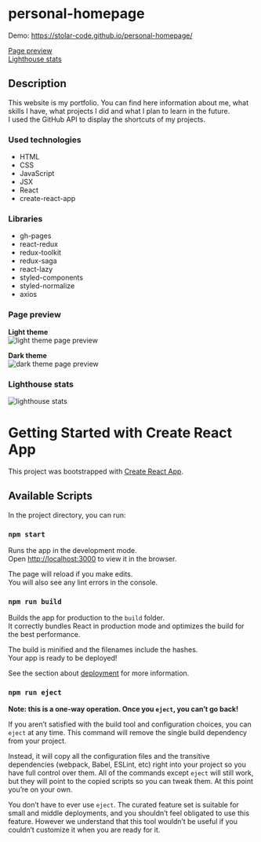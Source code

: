 # personal-homepage

Demo: https://stolar-code.github.io/personal-homepage/

[Page preview](#page-preview)\
[Lighthouse stats](#lighthouse-stats)

## Description

This website is my portfolio. You can find here information about me, what skills I have, what projects I did and what I plan to learn in the future.\
I used the GitHub API to display the shortcuts of my projects.

### Used technologies

-   HTML
-   CSS
-   JavaScript
-   JSX
-   React
-   create-react-app

### Libraries

-   gh-pages
-   react-redux
-   redux-toolkit
-   redux-saga
-   react-lazy
-   styled-components
-   styled-normalize
-   axios

### Page preview

**Light theme**\
![light theme page preview](https://i.ibb.co/wrjmmfQ/Light-Theme.png 'light theme page preview')

**Dark theme**\
![dark theme page preview](https://i.ibb.co/k0qPzQQ/Dark-Theme.png 'dark theme page preview')

### Lighthouse stats

![lighthouse stats](https://i.ibb.co/jHjBPSw/Lighthouse.png 'lighthouse stats')

# Getting Started with Create React App

This project was bootstrapped with [Create React App](https://github.com/facebook/create-react-app).

## Available Scripts

In the project directory, you can run:

### `npm start`

Runs the app in the development mode.\
Open [http://localhost:3000](http://localhost:3000) to view it in the browser.

The page will reload if you make edits.\
You will also see any lint errors in the console.

### `npm run build`

Builds the app for production to the `build` folder.\
It correctly bundles React in production mode and optimizes the build for the best performance.

The build is minified and the filenames include the hashes.\
Your app is ready to be deployed!

See the section about [deployment](https://facebook.github.io/create-react-app/docs/deployment) for more information.

### `npm run eject`

**Note: this is a one-way operation. Once you `eject`, you can’t go back!**

If you aren’t satisfied with the build tool and configuration choices, you can `eject` at any time. This command will remove the single build dependency from your project.

Instead, it will copy all the configuration files and the transitive dependencies (webpack, Babel, ESLint, etc) right into your project so you have full control over them. All of the commands except `eject` will still work, but they will point to the copied scripts so you can tweak them. At this point you’re on your own.

You don’t have to ever use `eject`. The curated feature set is suitable for small and middle deployments, and you shouldn’t feel obligated to use this feature. However we understand that this tool wouldn’t be useful if you couldn’t customize it when you are ready for it.
